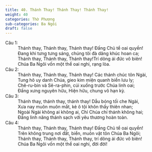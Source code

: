 ```yaml
---
title: 40. Thánh Thay! Thánh Thay! Thánh Thay!
weight: 40
categories: Thờ Phượng
sub-categories: Ba Ngôi
draft: false
---
```

<dl><dt>Câu 1:</dt><dd data-verse="1">Thánh thay, Thánh thay, Thánh thay! Ðấng Chủ tể oai quyền! <br/>Ðang khi tưng tưng sáng, chúng tôi đà dâng khúc hoan ca; <br/>Thánh thay, Thánh thay, Thánh thay!Trí dõng ái đức vô biên! <br/>Chúa Ba Ngôi vốn một thể oai nghi, rạng lòa. </dd><dt>Câu 2:</dt><dd data-verse="2">Thánh thay, Thánh thay, Thánh thay! Các thánh chúc tôn Ngài, <br/>Tung hô uy danh Chúa, gieo kim miện quanh biển lưu ly; <br/>Chê-ru-bin và Sê-ra-phin, cúi xuống trước Chúa linh oai; <br/>Ðấng xưng nguyên hữu, Hiện hữu, chung vô hạn kỳ. </dd><dt>Câu 3:</dt><dd data-verse="3">Thánh thay, thánh thay, thánh thay! Dẫu bóng tối che Ngài, <br/>Xưa nay muôn muôn mắt, kẻ ô tội khôn thấy thiên nhan; <br/>Ngoài Ngài không ai không ai, Chỉ Chúa chí thánh không hai; <br/>Ðấng linh năng thánh sạch với yêu thương hoàn toàn. </dd><dt>Câu 4:</dt><dd data-verse="4">Thánh thay, Thánh thay, Thánh thay! Ðấng Chủ tể oai quyền! <br/>Trên không trung nơi đất, biển, muôn vật tôn Chúa Ba Ngôi; <br/>Thánh thay, Thánh thay, Thánh thay, trí dõng ái đức vô biên! <br/>Chúa Ba Ngôi vốn một thể oai nghi, đời đời! </dd></dl>